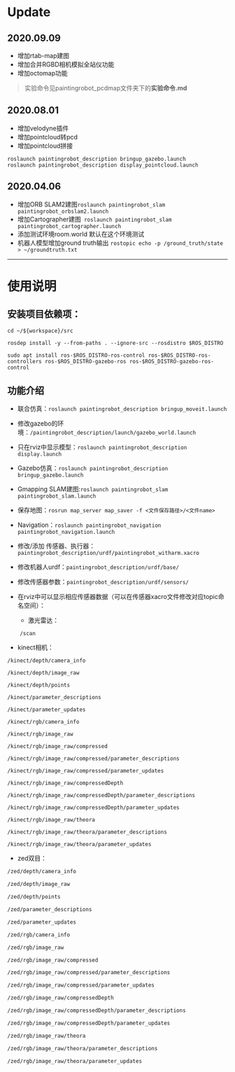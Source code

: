 # Update

## 2020.09.09

- 增加rtab-map建图
- 增加合并RGBD相机模拟全站仪功能
- 增加octomap功能

> 实验命令见paintingrobot_pcdmap文件夹下的**实验命令.md**


## 2020.08.01
- 增加velodyne插件
- 增加pointcloud转pcd
- 增加pointcloud拼接
```
roslaunch paintingrobot_description bringup_gazebo.launch
roslaunch paintingrobot_description display_pointcloud.launch
```


## 2020.04.06
- 增加ORB SLAM2建图``roslaunch paintingrobot_slam paintingrobot_orbslam2.launch``
- 增加Cartographer建图`` roslaunch paintingrobot_slam paintingrobot_cartographer.launch``
- 添加测试环境room.world 默认在这个环境测试
- 机器人模型增加ground truth输出 ``rostopic echo -p /ground_truth/state > ~/groundtruth.txt``

---

# 使用说明

## 安装项目依赖项：
```
cd ~/${workspace}/src

rosdep install -y --from-paths . --ignore-src --rosdistro $ROS_DISTRO

sudo apt install ros-$ROS_DISTRO-ros-control ros-$ROS_DISTRO-ros-controllers ros-$ROS_DISTRO-gazebo-ros ros-$ROS_DISTRO-gazebo-ros-control
```

## 功能介绍

- 联合仿真：``roslaunch paintingrobot_description bringup_moveit.launch ``
- 修改gazebo的环境：``/paintingrobot_description/launch/gazebo_world.launch``
- 只在rviz中显示模型：``roslaunch paintingrobot_description display.launch ``
- Gazebo仿真：``roslaunch paintingrobot_description bringup_gazebo.launch``
- Gmapping SLAM建图:``roslaunch paintingrobot_slam paintingrobot_slam.launch``
- 保存地图：``rosrun map_server map_saver -f <文件保存路径>/<文件name>``
- Navigation：``roslaunch paintingrobot_navigation paintingrobot_navigation.launch``
- 修改/添加 传感器、执行器：``paintingrobot_description/urdf/paintingrobot_witharm.xacro``
- 修改机器人urdf：``paintingrobot_description/urdf/base/``
- 修改传感器参数：``paintingrobot_description/urdf/sensors/``
- 在rviz中可以显示相应传感器数据（可以在传感器xacro文件修改对应topic命名空间）：

  - 激光雷达：
```
    /scan
```
  - kinect相机：
```
/kinect/depth/camera_info

/kinect/depth/image_raw

/kinect/depth/points

/kinect/parameter_descriptions

/kinect/parameter_updates

/kinect/rgb/camera_info

/kinect/rgb/image_raw

/kinect/rgb/image_raw/compressed

/kinect/rgb/image_raw/compressed/parameter_descriptions

/kinect/rgb/image_raw/compressed/parameter_updates

/kinect/rgb/image_raw/compressedDepth

/kinect/rgb/image_raw/compressedDepth/parameter_descriptions

/kinect/rgb/image_raw/compressedDepth/parameter_updates

/kinect/rgb/image_raw/theora

/kinect/rgb/image_raw/theora/parameter_descriptions

/kinect/rgb/image_raw/theora/parameter_updates
```

  - zed双目：
```bash
/zed/depth/camera_info

/zed/depth/image_raw

/zed/depth/points

/zed/parameter_descriptions

/zed/parameter_updates

/zed/rgb/camera_info

/zed/rgb/image_raw

/zed/rgb/image_raw/compressed

/zed/rgb/image_raw/compressed/parameter_descriptions

/zed/rgb/image_raw/compressed/parameter_updates

/zed/rgb/image_raw/compressedDepth

/zed/rgb/image_raw/compressedDepth/parameter_descriptions

/zed/rgb/image_raw/compressedDepth/parameter_updates

/zed/rgb/image_raw/theora

/zed/rgb/image_raw/theora/parameter_descriptions

/zed/rgb/image_raw/theora/parameter_updates
```
